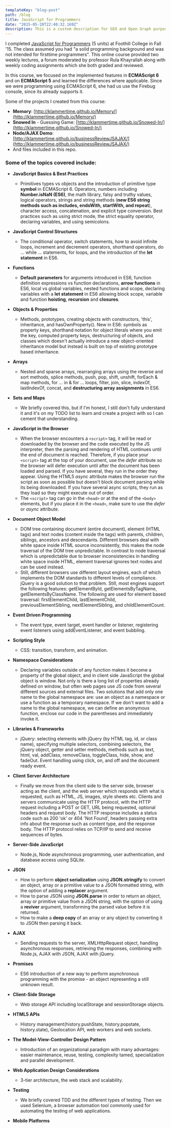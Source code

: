 ```yaml
---
templateKey: "blog-post"
path: /blog
title: JavaScript for Programmers
date: "2015-05-28T22:40:32.169Z"
description: This is a custom description for SEO and Open Graph purposes, rather than the default generated excerpt. Simply add a description field to the frontmatter.
---
```


I completed [JavaScript for Programmers](http://www.foothill.edu/schedule/outlines.php?act=1&rec_id=5825&Quarter=2016S) (5 units) at Foothill College in Fall '15. The class assumed you had "a solid programming background and was not intended for firsttime programmers". This online course provided two weekly lectures, a forum moderated by professor Rula Khayrallah along with weekly coding assignments which she both graded and reviewed.

In this course, we focused on the implemented features in **ECMAScript 6** and on **ECMAScript 5** and learned the differences where applicable. Since we were programming using ECMAScript 6, she had us use the Firebug console, since its already supports it.

Some of the projects I created from this course:

- **Memory**: [http://klammertime.github.io/Memory/](http://klammertime.github.io/Memory/)
- **Snowed In** - Guessing Game: [http://klammertime.github.io/Snowed-In/](http://klammertime.github.io/Snowed-In/)
- **Node/AJAX Demo**: [http://klammertime.github.io/businessReviewJSAJAX/](http://klammertime.github.io/businessReviewJSAJAX/)
- And files included in this repo.

### Some of the topics covered include:

- **JavaScript Basics & Best Practices**
  - Primitives types vs objects and the introduction of primitive type **symbol** in ECMAScript 6. Operators, numbers including **Number.isNaN (ES6)**, the math library, falsy and truthy values, logical operators, strings and string methods (**new ES6 string methods such as includes, endsWith, startWith, and repeat**), character access, concatenation, and explicit type conversion. Best practices such as using strict mode, the strict equality operator, declaring variables, and using semicolons.
- **JavaScript Control Structures**
  - The conditional operator, switch statements, how to avoid infinite loops, increment and decrement operators, shorthand operators, do ... while ... statements, for loops, and the introduction of the **let statement** in ES6.
- **Functions**
  - **Default parameters** for arguments introduced in ES6, function definition expressions vs function declarations, **arrow functions** in ES6, local vs global variables, nested functions and scope, declaring variables with a **let statement** in ES6 allowing block scope, variable and function **hoisting**, **recursion** and **closures**.
- **Objects & Properties**
  - Methods, prototypes, creating objects with constructors, 'this', inheritance, and hasOwnProperty(). New in ES6: symbols as property keys, shorthand notation for object literals where you emit the key, computed property keys, destructuring of objects, and classes which doesn't actually introduce a new object-oriented inheritance model but instead is built on top of existing prototype based inheritance.
- **Arrays**

  - Nested and sparse arrays, rearranging arrays using the reverse and sort methods, splice methods, push, pop, shift, unshift, forEach & map methods, for ... in & for ... loops, filter, join, slice, indexOf, lastIndexOf, concat, and **destructuring array assignments** in ES6.

- **Sets and Maps**

  - We briefly covered this, but if I'm honest, I still don't fully understand it and it's on my TODO list to learn and create a project with so I can cement that understanding.

- **JavaScript in the Browser**
  - When the browser encounters a `<script>` tag, it will be read or downloaded by the browser and the code executed by the JS interpreter, then the parsing and rendering of HTML continues until the end of document is reached. Therefore, if you place your `<script>` tag at the top of your document, use the _defer_ attribute so the browser will defer execution until after the document has been loaded and parsed. If you have several, they run in the order they appear. Using the HTML5 _async_ attribute makes the browser run the script as soon as possible but doesn't block document parsing while its being downloaded. If you have several async scripts, they run as they load so they might execute out of order.
  - The `<script>` tag can go in the `<head>` or at the end of the `<body>` elements, but if you place it in the `<head>`, make sure to use the _defer_ or _async_ attribute.
- **Document Object Model**

  - DOM tree containing document (entire document), element (HTML tags) and text nodes (content inside the tags) with parents, children, siblings, ancestors and descendants. Different browsers deal with white space inside HTML source inconsistently, this makes the node traversal of the DOM tree unpredictable. In contrast to node traversal which is unpredictable due to browser inconsistencies in handling white space inside HTML, element traversal ignores text nodes and can be used instead.
  - Still, different browsers use different layout engines, each of which implements the DOM standards to different levels of compliance. jQuery is a good solution to that problem. Still, most engines support the following features: getElementById, getElementsByTagName, getElementsByClassName. The following are used for element based traversal: firstElementChild, lastElementChild, previousElementSibling, nextElementSibling, and childElementCount.

- **Event Driven Programming**

  - The event type, event target, event handler or listener, registering event listeners using addEventListener, and event bubbling.

- **Scripting Style**

  - CSS: transition, transform, and animation.

- **Namespace Considerations**

  - Declaring variables outside of any function makes it become a property of the global object, and in client side JavaScript the global object is window. Not only is there a long list of properties already defined on window, but often web pages use JS code from several different sources and external files. Two solutions that add only one name to the global namespace are: use an object as a namespace or use a function as a temporary namespace. If we don't want to add a name to the global namespace, we can define an anonymous function, enclose our code in the parentheses and immediately invoke it.

- **Libraries & Frameworks**

  - jQuery: selecting elements with jQuery (by HTML tag, id, or class name), specifying multiple selectors, combining selectors, the jQuery object, getter and setter methods, methods such as text, html, val, addClass, removeClass, toggleClass, hide, show, and fadeOut. Event handling using click, on, and off and the document ready event.

- **Client Server Architecture**

  - Finally we move from the client side to the server side, browser acting as the client, and the web server which responds with what is requested, such as HTML, JS, images, style sheets etc. Clients and servers communicate using the HTTP protocol, with the HTTP request including a POST or GET, URL being requested, optional headers and request body. The HTTP response includes a status code such as 200 'ok' or 404 'Not Found', headers passing extra info about the response such as content type, and the response body. The HTTP protocol relies on TCP/IP to send and receive sequences of bytes.

- **Server-Side JavaScript**

  - Node.js, Node asynchronous programming, user authentication, and database access using SQLite.

- **JSON**

  - How to perform **object serialization** using **JSON.stringify** to convert an object, array or a primitive value to a JSON formatted string, with the option of adding a **replacer** argument.
  - How to parse JSON using **JSON.parse** in order to return an object, array or primitive value from a JSON string, with the option of using a **reviver** argument, transforming the parsed value before it is returned.
  - How to make a **deep copy** of an array or any object by converting it to JSON then parsing it back.

- **AJAX**

  - Sending requests to the server, XMLHttpRequest object, handling asynchronous responses, retrieving the responses, combining with Node.js, AJAX with JSON, AJAX with jQuery.

- **Promises**
  - ES6 introduction of a new way to perform asynchronous programming with the promise - an object representing a still unknown result.
- **Client-Side Storage**

  - Web storage API including localStorage and sessionStorage objects.

- **HTML5 APIs**

  - History management(history.pushState, history.popstate, history.state), Geolocation API, web workers and web sockets.

- **The Model-View-Controller Design Pattern**

  - Introduction of an organizational paradigm with many advantages: easier maintenance, reuse, testing, complexity tamed, specialization and parallel development.

- **Web Application Design Considerations**

  - 3-tier architecture, the web stack and scalability.

- **Testing**

  - We briefly covered TDD and the different types of testing. Then we used Selenium, a browser automation tool commonly used for automating the testing of web applications.

- **Mobile Platforms**
